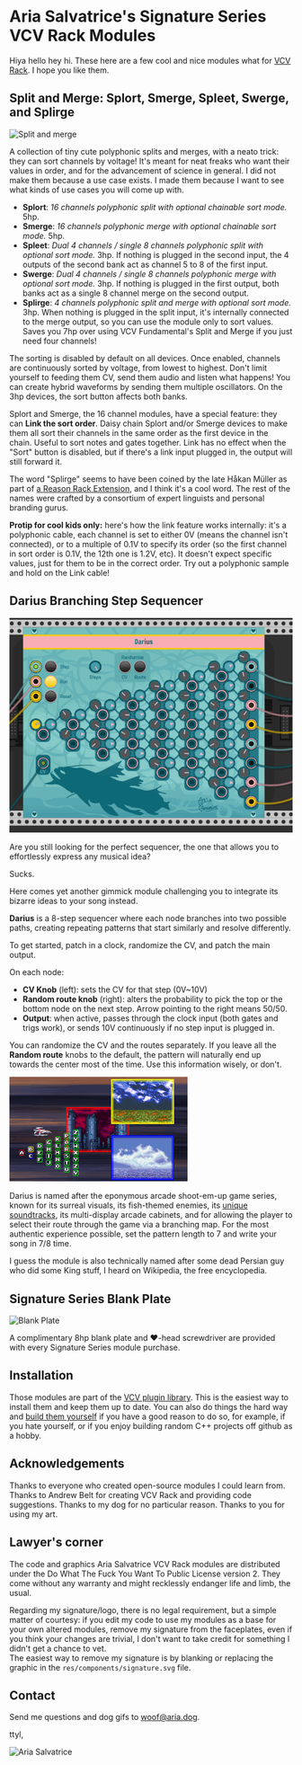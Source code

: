Aria Salvatrice's Signature Series VCV Rack Modules
===================================================

Hiya hello hey hi. These here are a few cool and nice modules what for [VCV Rack](https://vcvrack.com/). I hope you like them.



Split and Merge: Splort, Smerge, Spleet, Swerge, and Splirge
------------------------------------------------------------

![Split and merge](/doc/split.png)

A collection of tiny cute polyphonic splits and merges, with a neato trick: they can sort channels by voltage! It's meant for neat freaks who want their values in order, and for the advancement of science in general. I did not make them because a use case exists. I made them because I want to see what kinds of use cases you will come up with. 

- **Splort**: _16 channels polyphonic split with optional chainable sort mode._ 5hp.
- **Smerge**: _16 channels polyphonic merge with optional chainable sort mode._ 5hp.
- **Spleet**: _Dual 4 channels / single 8 channels polyphonic split with optional sort mode._ 3hp. If nothing is plugged in the second input, the 4 outputs of the second bank act as channel 5 to 8 of the first input. 
- **Swerge**: _Dual 4 channels / single 8 channels polyphonic merge with optional sort mode._ 3hp. If nothing is plugged in the first output, both banks act as a single 8 channel merge on the second output.
- **Splirge**: _4 channels polyphonic split and merge with optional sort mode._ 3hp. When nothing is plugged in the split input, it's internally connected to the merge output, so you can use the module only to sort values. Saves you 7hp over using VCV Fundamental's Split and Merge if you just need four channels! 

The sorting is disabled by default on all devices. Once enabled, channels are continuously sorted by voltage, from lowest to highest. Don't limit yourself to feeding them CV, send them audio and listen what happens! You can create hybrid waveforms by sending them multiple oscillators. On the 3hp devices, the sort button affects both banks.

Splort and Smerge, the 16 channel modules, have a special feature: they can **Link the sort order**. Daisy chain Splort and/or Smerge devices to make them all sort their channels in the same order as the first device in the chain. Useful to sort notes and gates together. Link has no effect when the "Sort" button is disabled, but if there's a link input plugged in, the output will still forward it.

The word "Splirge" seems to have been coined by the late Håkan Müller as part of [a Reason Rack Extension](https://www.reasonstudios.com/shop/rack-extension/mxsplirger-cv-flexible-split-merge/), and I think it's a cool word. The rest of the names were crafted by a consortium of expert linguists and personal branding gurus. 

**Protip for cool kids only:** here's how the link feature works internally: it's a polyphonic cable, each channel is set to either 0V (means the channel isn't connected), or to a multiple of 0.1V to specify its order (so the first channel in sort order is 0.1V, the 12th one is 1.2V, etc). It doesn't expect specific values, just for them to be in the correct order. Try out a polyphonic sample and hold on the Link cable! 




Darius Branching Step Sequencer
-------------------------------

![Darius](/doc/darius.gif)

Are you still looking for the perfect sequencer, the one that allows you to effortlessly express any musical idea? 

Sucks. 

Here comes yet another gimmick module challenging you to integrate its bizarre ideas to your song instead.

**Darius** is a 8-step sequencer where each node branches into two possible paths, creating repeating patterns that start similarly and resolve differently. 

To get started, patch in a clock, randomize the CV, and patch the main output.

On each node:

- **CV Knob** (left): sets the CV for that step (0V~10V)
- **Random route knob** (right): alters the probability to pick the top or the bottom node on the next step. Arrow pointing to the right means 50/50. 
- **Output**: when active, passes through the clock input (both gates and trigs work), or sends 10V continuously if no step input is plugged in.

You can randomize the CV and the routes separately. If you leave all the **Random route** knobs to the default, the pattern will naturally end up towards the center most of the time. Use this information wisely, or don't. 

![Darius Gaiden](/doc/darius-gaiden-map.png)

Darius is named after the eponymous arcade shoot-em-up game series, known for its surreal visuals, its fish-themed enemies, its [unique soundtracks](https://www.youtube.com/watch?v=6FEdlAL3bX0), its multi-display arcade cabinets, and for allowing the player to select their route through the game via a branching map. For the most authentic experience possible, set the pattern length to 7 and write your song in 7/8 time.

I guess the module is also technically named after some dead Persian guy who did some King stuff, I heard on Wikipedia, the free encyclopedia.




Signature Series Blank Plate
----------------------------

![Blank Plate](/doc/blank.png)

A complimentary 8hp blank plate and ♥-head screwdriver are provided with every Signature Series module purchase.




Installation
------------

Those modules are part of the [VCV plugin library](https://vcvrack.com/plugins.html). This is the easiest way to install them and keep them up to date. You can also do things the hard way and [build them yourself](https://vcvrack.com/manual/Building#building-rack-plugins) if you have a good reason to do so, for example, if you hate yourself, or if you enjoy building random C++ projects off github as a hobby.




Acknowledgements
----------------

Thanks to everyone who created open-source modules I could learn from. Thanks to Andrew Belt for creating VCV Rack and providing code suggestions. Thanks to my dog for no particular reason. Thanks to you for using my art.




Lawyer's corner
---------------

The code and graphics Aria Salvatrice VCV Rack modules are distributed under the Do What The Fuck You Want To Public License version 2. They come without any warranty and might recklessly endanger life and limb, the usual.

Regarding my signature/logo, there is no legal requirement, but a simple matter of courtesy: if you edit my code to use my modules as a base for your own altered modules, remove my signature from the faceplates, even if you think your changes are trivial, I don't want to take credit for something I didn't get a chance to vet.    
The easiest way to remove my signature is by blanking or replacing the graphic in the `res/components/signature.svg` file.




Contact
-------

Send me questions and dog gifs to <woof@aria.dog>. 

ttyl,

![Aria Salvatrice](/doc/signature.png)







<!-- SPOILER WARNING

THESE MODULES ARE IN DEVELOPMENT 

DO NOT READ

Pitch Bend: Big Bend and Bendlet
--------------------------------

![Big Bend and Bendlet](/doc/bend.png)

**Polyphonic quantizing pitchbend helper**. Add it between your MIDI keyboard and your oscillator to get some dope glissandi and portamenti (it's polyphonic, so I get to use the fancy Italian plural, deal) or play it with your mouse: the knob quickly springs back in place, like on real hardware. 

These modules provide a zero setup building block of a keyboard synth, and I hope you will also find horrific ways to misuse them for unintended purposes.

Both modules offer the same features. Bendlet conceals them all in the right click menu, while Big Bend exposes them all, and lets you control many via CV. If virtual rack space usage isn't a concern, use Big Bend. 

The big knob only springs back if you control it with your mouse. To use this module with a physical pitchbend wheel, plug in a cable from a MIDI-CV's PW output to the module's PW input.    
Controlling the knob with MIDI automation makes it spring back once it stops receiving input: to obtain smooth results with a device such as [stoermelder ReMOVE Lite](https://github.com/stoermelder/vcvrack-packone/blob/v1/docs/ReMove.md), set it to the highest sampling rate you can.

The modules are polyphonic, and apply the same settings to every note received. Split the channels and use multiple instances for interesting effects!

Neato party tricks you simply must attempt with these modules:

- **Quantized bend**: make pitchbend expressed in scale degrees rather than semitones. Always end up in tune when you push the bend all way up and down!
- **Quantized output**: quantize the input so it matches a scale, quantize the output to get a  glissando with discrete steps, or do both if you do not know fear. (Bonus: you can use the module purely as a quantizer, if you like its color more than the 26 other quantizers available.)
- **Huge range**. Up to 120 semitones (±5V). Do I sound like I'm joking? I'm not joking, punk. I'm giving you a whole 120 semitones pitchbend. I'm that overly literal genie giving you exactly what you ask for without regard for the consequences. With great range comes great irresponsibility.

If you don't plug in anything to the V/Oct input, it centers on zero, letting you use the module purely as a knob that springs back in place. 

The quantizer employs sacred "Twelve tone equal temperament" mathematics.



Pitch Bend: Bendlet
-------------------

![Big Bend and Bendlet](/doc/bend.png)

**Polyphonic pitchbend helper**. Add it between your MIDI keyboard and your oscillator to get some dope portamenti (it's polyphonic, so I get to use the fancy Italian plural, deal) or play it with your mouse: the knob quickly springs back in place, like on real hardware. 

This module provides a zero setup building block of a keyboard synth, and I hope you will also find horrific ways to misuse it for unintended purposes.

Bendlet conceals a few tricks in its right click menu, all of them self-explanatory.

The big knob only springs back if you control it with your mouse. To use this module with a physical pitchbend wheel, plug in a cable from a MIDI-CV's PW output to the module's PW input.    
Controlling the knob with MIDI automation in not recommennded.

The module is polyphonic, and applies the same settings to every note received. 

This is the first module in the pitch bend suite - a version with advanced quantizing features is in development.


-->
